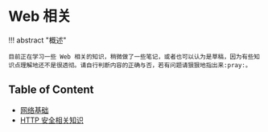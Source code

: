 # Web 相关

!!! abstract "概述"

    目前正在学习一些 Web 相关的知识，稍微做了一些笔记，或者也可以认为是草稿，因为有些知识点理解地还不是很透彻。请自行判断内容的正确与否，若有问题请狠狠地指出来:pray:。

## Table of Content

- [网络基础](basic.md)
- [HTTP 安全相关知识](security.md)